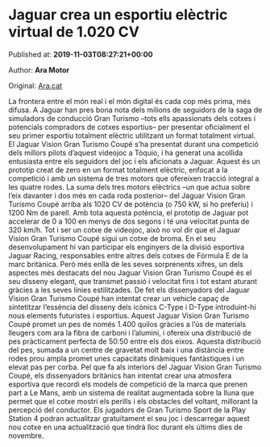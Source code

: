 
# Jaguar crea un esportiu elèctric virtual de 1.020 CV

Published at: **2019-11-03T08:27:21+00:00**

Author: **Ara Motor**

Original: [Ara.cat](https://motor.ara.cat/competicio/Jaguar-esportiu-electric-CV-digital_0_2333166814.html)

La frontera entre el món real i el món digital és cada cop més prima, més difusa. A Jaguar han pres bona nota dels milions de seguidors de la saga de simuladors de conducció Gran Turismo –tots ells apassionats dels cotxes i potencials compradors de cotxes esportius– per presentar oficialment el seu primer esportiu totalment elèctric utilitzant un format totalment virtual.
El Jaguar Vision Gran Turismo Coupé s’ha presentat durant una competició dels millors pilots d’aquest videojoc a Tòquio, i ha generat una acollida entusiasta entre els seguidors del joc i els aficionats a Jaguar.
Aquest és un prototip creat de zero en un format totalment elèctric, enfocat a la competició i amb un sistema de tres motors que ofereixen tracció integral a les quatre rodes. La suma dels tres motors elèctrics –un que actua sobre l’eix davanter i dos més en cada roda posterior– del Jaguar Vision Gran Turismo Coupé arriba als 1020 CV de potència (o 750 kW, si ho preferiu) i 1200 Nm de parell. Amb tota aquesta potència, el prototip de Jaguar pot accelerar de 0 a 100 en menys de dos segons i té una velocitat punta de 320 km/h.
Tot i ser un cotxe de videojoc, això no vol dir que el Jaguar Vision Gran Turismo Coupé sigui un cotxe de broma. En el seu desenvolupament hi van participar els enginyers de la divisió esportiva Jaguar Racing, responsables entre altres dels cotxes de Fórmula E de la marc britànica.
Però més enllà de les seves sorprenents xifres, un dels aspectes més destacats del nou Jaguar Vision Gran Turismo Coupé és el seu disseny elegant, que transmet passió i velocitat fins i tot estant aturant gràcies a les seves línies estilitzades.
De fet els dissenyadors del Jaguar Vision Gran Turismo Coupé han intentat crear un vehicle capaç de sintetitzar l’essència del disseny dels icònics C-Type i D-Type introduint-hi nous elements futuristes i esportius.
Aquest Jaguar Vision Gran Turismo Coupé promet un pes de només 1.400 quilos gràcies a l’ús de materials lleugers com ara la fibra de carboni i l’alumini, i ofereix una distribució de pes pràcticament perfecta de 50:50 entre els dos eixos. Aquesta distribució del pes, sumada a un centre de gravetat molt baix i una distància entre rodes prou ampla promet unes capacitats dinàmiques fantàstiques i un elevat pas per corba.
Pel que fa als interiors del Jaguar Vision Gran Turismo Coupé, els dissenyadors britànics han intentat crear una atmosfera esportiva que recordi els models de competició de la marca que prenen part a Le Mans, amb un sistema de realitat augmentada sobre la lluna que permet que el cotxe mostri els perills i els obstacles del voltant, millorant la percepció del conductor.
Els jugadors de Gran Turismo Sport de la Play Station 4 podran actualitzar gratuïtament el seu joc i descarregar aquest nou cotxe en una actualització que tindrà lloc durant els últims dies de novembre.
